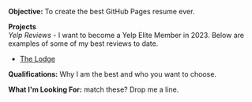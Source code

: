 **Objective:** To create the best GitHub Pages resume ever.

**Projects**  
*Yelp Reviews* - I want to become a Yelp Elite Member in 2023. Below are examples of some of my best reviews to date.
- [The Lodge]("The&#32;Lodge.md")


**Qualifications:** Why I am the best and who you want to choose.

**What I'm Looking For:** match these? Drop me a line.

